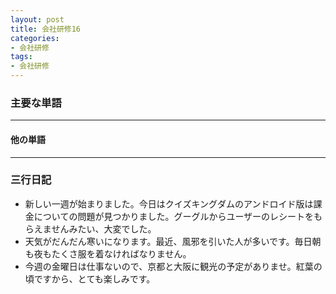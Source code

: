 ```yaml
---
layout: post
title: 会社研修16
categories:
- 会社研修
tags:
- 会社研修
---
```


### 主要な単語

---
#### 他の単語

---

### 三行日記

* 新しい一週が始まりました。今日はクイズキングダムのアンドロイド版は課金についての問題が見つかりました。グーグルからユーザーのレシートをもらえませんみたい、大変でした。
* 天気がだんだん寒いになります。最近、風邪を引いた人が多いです。毎日朝も夜もたくさ服を着なければなりません。
* 今週の金曜日は仕事ないので、京都と大阪に観光の予定がありませ。紅葉の頃ですから、とても楽しみです。